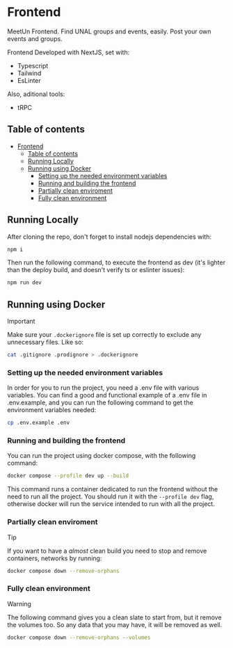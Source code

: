 # Frontend

MeetUn Frontend. Find UNAL groups and events, easily. Post your own events and groups.

Frontend Developed with NextJS, set with:

- Typescript
- Tailwind
- EsLinter

Also, aditional tools:

- tRPC

## Table of contents

- [Frontend](#frontend)
  - [Table of contents](#table-of-contents)
  - [Running Locally](#running-locally)
  - [Running using Docker](#running-using-docker)
    - [Setting up the needed environment variables](#setting-up-the-needed-environment-variables)
    - [Running and building the frontend](#running-and-building-the-frontend)
    - [Partially clean enviroment](#partially-clean-enviroment)
    - [Fully clean environment](#fully-clean-environment)

## Running Locally

After cloning the repo, don't forget to install nodejs dependencies with:

```sh
npm i
```

Then run the following command, to execute the frontend as dev (it's lighter than the deploy build, and doesn't verify ts or eslinter issues):

```sh
npm run dev
```

## Running using Docker

> [!IMPORTANT]
> Make sure your `.dockerignore` file is set up correctly to exclude any
> unnecessary files. Like so:

```sh
cat .gitignore .prodignore > .dockerignore
```

### Setting up the needed environment variables

In order for you to run the project, you need a .env file with various variables.
You can find a good and functional example of a .env file in .env.example, and you
can run the following command to get the environment variables needed:

```sh
cp .env.example .env
```

### Running and building the frontend

You can run the project using docker compose, with the following command:

```sh
docker compose --profile dev up --build
```

This command runs a container dedicated to run the frontend without the need to run all the project. You should run it with the `--profile dev` flag, otherwise docker will run the service intended to run with all the project.

### Partially clean enviroment

> [!TIP]
> If you want to have a _almost_ clean build you need to stop
> and remove containers, networks by running:

```sh
docker compose down --remove-orphans
```

### Fully clean environment

> [!WARNING]
> The following command gives you a clean slate to start from, but it
> remove the volumes too. So any data that you may have, it will be
> removed as well.

```sh
docker compose down --remove-orphans --volumes
```

